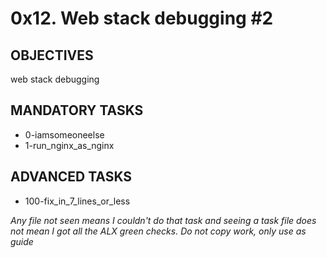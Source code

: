 # 0x12. Web stack debugging #2

## OBJECTIVES
web stack debugging

## MANDATORY TASKS
- 0-iamsomeoneelse
- 1-run_nginx_as_nginx

## ADVANCED TASKS
- 100-fix_in_7_lines_or_less

*Any file not seen means I couldn't do that task and seeing a task file does not mean I got all the ALX green checks. Do not copy work, only use as guide*
